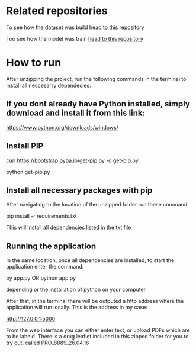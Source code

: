 # Related repositories

To see how the dataset was build [head to this repository](https://github.com/Alex-Gombos/SaxParser)

Too see how the model was train [head to this repository](https://github.com/Alex-Gombos/Fine-tuning)

# How to run

After unzipping the project, run the following commands in the terminal to install all neccesarry dependecies:

## If you dont already have Python installed, simply download and install it from this link:

https://www.python.org/downloads/windows/

## Install PIP

curl https://bootstrap.pypa.io/get-pip.py -o get-pip.py

python get-pip.py

## Install all necessary packages with pip

After navigating to the location of the unzipped folder run these command:

pip install -r requirements.txt

This will install all dependencies listed in the txt file

## Running the application

In the same location, once all dependencies are installed, to start the application enter the command:

py app.py OR python app.py

depending or the installation of python on your computer

After that, in the terminal there will be outputed a http address where the application will run locally. This is the address in my case:

http://127.0.0.1:5000

From the web interface you can either enter text, or upload PDFs which are to be labeld. There is a drug leaflet included in this zipped folder for you to try out, called PRO_8889_26.04.16
